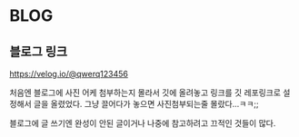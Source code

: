 # BLOG

## 블로그 링크
https://velog.io/@qwerq123456

처음엔 블로그에 사진 어케 첨부하는지 몰라서 깃에 올려놓고 링크를 깃 레포링크로 설정해서 글을 올렸었다. 그냥 끌어다가 놓으면 사진첨부되는줄 몰랐다...ㅋㅋ;;

블로그에 글 쓰기엔 완성이 안된 글이거나 나중에 참고하려고 끄적인 것들이 많다. 